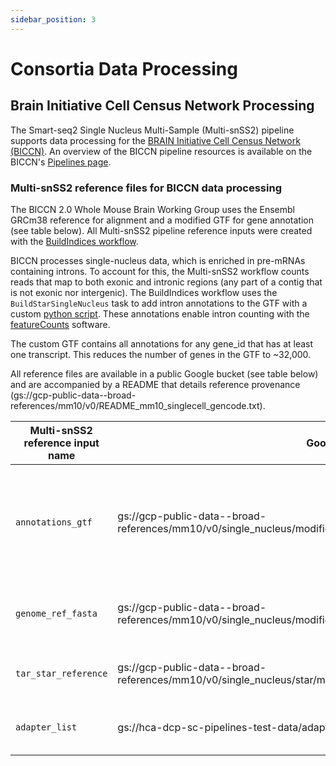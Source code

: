 ```yaml
---
sidebar_position: 3
---
```


# Consortia Data Processing

## Brain Initiative Cell Census Network Processing
The Smart-seq2 Single Nucleus Multi-Sample (Multi-snSS2) pipeline supports data processing for the [BRAIN Initiative Cell Census Network (BICCN)](https://biccn.org/). An overview of the BICCN pipeline resources is available on the BICCN's [Pipelines page](https://biccn.org/tools/biccn-pipelines).

### Multi-snSS2 reference files for BICCN data processing
The BICCN 2.0 Whole Mouse Brain Working Group uses the Ensembl GRCm38 reference for alignment and a modified GTF for gene annotation (see table below). All Multi-snSS2 pipeline reference inputs were created with the [BuildIndices workflow](https://github.com/broadinstitute/warp/tree/master/pipelines/skylab/build_indices).

 BICCN processes single-nucleus data, which is enriched in pre-mRNAs containing introns. To account for this, the Multi-snSS2 workflow counts reads that map to both exonic and intronic regions (any part of a contig that is not exonic nor intergenic). The BuildIndices workflow uses the `BuildStarSingleNucleus` task to add intron annotations to the GTF with a custom [python script](https://github.com/broadinstitute/warp/blob/master/dockers/skylab/snss2-build-indices/add-introns-to-gtf.py). These annotations enable intron counting with the [featureCounts](http://subread.sourceforge.net/) software. 

 The custom GTF contains all annotations for any gene_id that has at least one transcript. This reduces the number of genes in the GTF to \~32,000. 

All reference files are available in a public Google bucket (see table below) and are accompanied by a README that details reference provenance (gs://gcp-public-data--broad-references/mm10/v0/README_mm10_singlecell_gencode.txt). 

| Multi-snSS2 reference input name | Google bucket URI | Reference source | Description |
| --- | --- | --- | --- |
| `annotations_gtf` | gs://gcp-public-data--broad-references/mm10/v0/single_nucleus/modified_gencode.vM23.primary_assembly.annotation.gtf | https://ftp.ebi.ac.uk/pub/databases/gencode/Gencode_mouse/release_M23/gencode.vM23.annotation.gtf.gzf | Modified GENCODE GTF including intron annotations that can be used for intron counting with featureCounts. |
| `genome_ref_fasta` | gs://gcp-public-data--broad-references/mm10/v0/single_nucleus/modified_mm10.primary_assembly.genome.fa | https://ftp.ebi.ac.uk/pub/databases/gencode/Gencode_mouse/release_M23/GRCm38.p6.genome.fa.gz | FASTA file used to create the STAR reference files. |
| `tar_star_reference` | gs://gcp-public-data--broad-references/mm10/v0/single_nucleus/star/modified_star_2.7.9a_primary_gencode_mouse_vM23.tar | NA — built with the BuildIndices workflow. | Reference files used for alignment with STAR. |
| `adapter_list` | gs://hca-dcp-sc-pipelines-test-data/adapters/Illumina_adapters_list.fa | See Illumina's overview on [adapter sequences](https://support.illumina.com/bulletins/2016/12/what-sequences-do-i-use-for-adapter-trimming.html). | List of adapter sequences used for trimming. |






 










